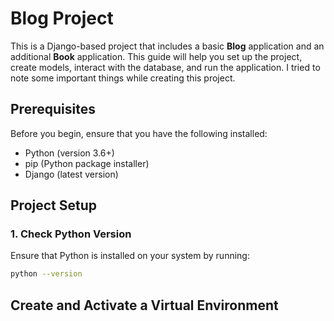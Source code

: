 # Blog Project 

This is a Django-based project that includes a basic **Blog** application and an additional **Book** application. This guide will help you set up the project, create models, interact with the database, and run the application.
I tried to note some important things while creating this project.

## Prerequisites

Before you begin, ensure that you have the following installed:
- Python (version 3.6+)
- pip (Python package installer)
- Django (latest version)

## Project Setup

### 1. Check Python Version

Ensure that Python is installed on your system by running:

```bash
python --version
```
## Create and Activate a Virtual Environment

